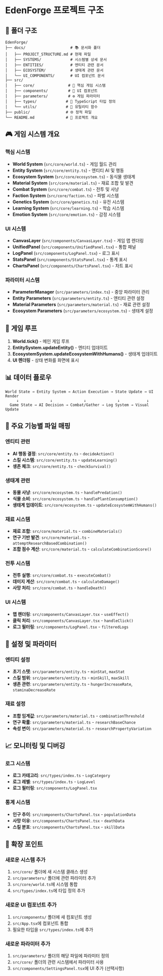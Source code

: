 # EdenForge 프로젝트 구조

## 📁 폴더 구조

```
EdenForge/
├── docs/                    # 📚 문서화 폴더
│   ├── PROJECT_STRUCTURE.md # 현재 파일
│   ├── SYSTEMS/             # 시스템별 상세 문서
│   ├── ENTITIES/            # 엔티티 관련 문서
│   ├── ECOSYSTEM/           # 생태계 관련 문서
│   └── UI_COMPONENTS/       # UI 컴포넌트 문서
├── src/
│   ├── core/               # 🧠 핵심 게임 시스템
│   ├── components/         # 🎨 UI 컴포넌트
│   ├── parameters/         # ⚙️ 게임 파라미터
│   ├── types/             # 📝 TypeScript 타입 정의
│   └── utils/             # 🔧 유틸리티 함수
├── public/                # 🌐 정적 파일
└── README.md              # 📖 프로젝트 개요
```

## 🎮 게임 시스템 개요

### 핵심 시스템
- **World System** (`src/core/world.ts`) - 게임 월드 관리
- **Entity System** (`src/core/entity.ts`) - 엔티티 AI 및 행동
- **Ecosystem System** (`src/core/ecosystem.ts`) - 동식물 생태계
- **Material System** (`src/core/material.ts`) - 재료 조합 및 발견
- **Combat System** (`src/core/combat.ts`) - 전투 및 사냥
- **Faction System** (`src/core/faction.ts`) - 파벌 시스템
- **Genetics System** (`src/core/genetics.ts`) - 유전 시스템
- **Learning System** (`src/core/learning.ts`) - 학습 시스템
- **Emotion System** (`src/core/emotion.ts`) - 감정 시스템

### UI 시스템
- **CanvasLayer** (`src/components/CanvasLayer.tsx`) - 게임 맵 렌더링
- **UnifiedPanel** (`src/components/UnifiedPanel.tsx`) - 통합 패널
- **LogPanel** (`src/components/LogPanel.tsx`) - 로그 표시
- **StatsPanel** (`src/components/StatsPanel.tsx`) - 통계 표시
- **ChartsPanel** (`src/components/ChartsPanel.tsx`) - 차트 표시

### 파라미터 시스템
- **ParameterManager** (`src/parameters/index.ts`) - 중앙 파라미터 관리
- **Entity Parameters** (`src/parameters/entity.ts`) - 엔티티 관련 설정
- **Material Parameters** (`src/parameters/material.ts`) - 재료 관련 설정
- **Ecosystem Parameters** (`src/parameters/ecosystem.ts`) - 생태계 설정

## 🔄 게임 루프

1. **World.tick()** - 메인 게임 루프
2. **EntitySystem.updateEntity()** - 엔티티 업데이트
3. **EcosystemSystem.updateEcosystemWithHumans()** - 생태계 업데이트
4. **UI 렌더링** - 상태 변화를 화면에 표시

## 📊 데이터 플로우

```
World State → Entity System → Action Execution → State Update → UI Render
     ↓              ↓              ↓              ↓            ↓
  Game State → AI Decision → Combat/Gather → Log System → Visual Update
```

## 🎯 주요 기능별 파일 매핑

### 엔티티 관련
- **AI 행동 결정**: `src/core/entity.ts` - `decideAction()`
- **스킬 시스템**: `src/core/entity.ts` - `updateLearning()`
- **생존 체크**: `src/core/entity.ts` - `checkSurvival()`

### 생태계 관련
- **동물 사냥**: `src/core/ecosystem.ts` - `handlePredation()`
- **식물 소비**: `src/core/ecosystem.ts` - `handlePlantConsumption()`
- **생태계 업데이트**: `src/core/ecosystem.ts` - `updateEcosystemWithHumans()`

### 재료 시스템
- **재료 조합**: `src/core/material.ts` - `combineMaterials()`
- **연구 기반 발견**: `src/core/material.ts` - `attemptResearchBasedCombination()`
- **조합 점수 계산**: `src/core/material.ts` - `calculateCombinationScore()`

### 전투 시스템
- **전투 실행**: `src/core/combat.ts` - `executeCombat()`
- **데미지 계산**: `src/core/combat.ts` - `calculateDamage()`
- **사망 처리**: `src/core/combat.ts` - `handleDeath()`

### UI 시스템
- **맵 렌더링**: `src/components/CanvasLayer.tsx` - `useEffect()`
- **클릭 처리**: `src/components/CanvasLayer.tsx` - `handleClick()`
- **로그 필터링**: `src/components/LogPanel.tsx` - `filteredLogs`

## 🔧 설정 및 파라미터

### 엔티티 설정
- **초기 스탯**: `src/parameters/entity.ts` - `minStat`, `maxStat`
- **스킬 범위**: `src/parameters/entity.ts` - `minSkill`, `maxSkill`
- **생존 관련**: `src/parameters/entity.ts` - `hungerIncreaseRate`, `staminaDecreaseRate`

### 재료 설정
- **조합 임계값**: `src/parameters/material.ts` - `combinationThreshold`
- **연구 확률**: `src/parameters/material.ts` - `researchBaseChance`
- **속성 변이**: `src/parameters/material.ts` - `researchPropertyVariation`

## 📈 모니터링 및 디버깅

### 로그 시스템
- **로그 카테고리**: `src/types/index.ts` - `LogCategory`
- **로그 레벨**: `src/types/index.ts` - `LogLevel`
- **로그 필터링**: `src/components/LogPanel.tsx`

### 통계 시스템
- **인구 추이**: `src/components/ChartsPanel.tsx` - `populationData`
- **사망 이유**: `src/components/ChartsPanel.tsx` - `deathData`
- **스킬 분포**: `src/components/ChartsPanel.tsx` - `skillData`

## 🚀 확장 포인트

### 새로운 시스템 추가
1. `src/core/` 폴더에 새 시스템 클래스 생성
2. `src/parameters/` 폴더에 관련 파라미터 추가
3. `src/core/world.ts`에 시스템 통합
4. `src/types/index.ts`에 타입 정의 추가

### 새로운 UI 컴포넌트 추가
1. `src/components/` 폴더에 새 컴포넌트 생성
2. `src/App.tsx`에 컴포넌트 통합
3. 필요한 타입을 `src/types/index.ts`에 추가

### 새로운 파라미터 추가
1. `src/parameters/` 폴더의 해당 파일에 파라미터 정의
2. `src/core/` 폴더의 관련 시스템에서 파라미터 사용
3. `src/components/SettingsPanel.tsx`에 UI 추가 (선택사항) 